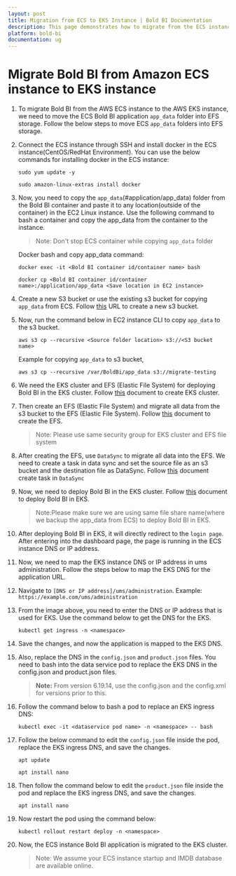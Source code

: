 ```yaml
---
layout: post
title: Migration from ECS to EKS Instance | Bold BI Documentation
description: This page demonstrates how to migrate from the ECS instance Bold BI server to the EKS instance Bold BI server.
platform: bold-bi
documentation: ug
---
```


# Migrate Bold BI from Amazon ECS instance to EKS instance

1. To migrate Bold BI from the AWS ECS instance to the AWS EKS instance, we need to move the ECS Bold BI application `app_data` folder into EFS storage. Follow the below steps to move ECS `app_data` folders into EFS storage.
2. Connect the ECS instance through SSH and install docker in the ECS instance(CentOS/RedHat Environment). You can use the below commands for installing docker in the ECS instance:
    ~~~shell 
    sudo yum update -y

    sudo amazon-linux-extras install docker
    ~~~
3. Now, you need to copy the `app_data`(#application/app_data) folder from the Bold BI container and paste it to any location(outside of the container) in the EC2 Linux instance. Use the following command to bash a container and copy the app_data from the container to the instance.

    >Note: Don't stop ECS container while copying `app_data` folder

    Docker bash and copy app_data command:

    ~~~shell
    docker exec -it <Bold BI container id/container name> bash
    ~~~

    ~~~shell
    docker cp <Bold BI container id/container name>:/application/app_data <Save location in EC2 instance>
    ~~~
4. Create a new S3 bucket or use the existing s3 bucket for copying `app_data` from ECS. Follow [this](https://docs.aws.amazon.com/AmazonS3/latest/userguide/creating-bucket.html) URL to create a new s3 bucket.

5. Now, run the command below in EC2 instance CLI to copy `app_data` to the s3 bucket.
   ~~~shell
   aws s3 cp --recursive <Source folder location> s3://<S3 bucket name> 
   ~~~

   Example for copying `app_data` to s3 bucket,
   ~~~shell
   aws s3 cp --recursive /var/BoldBi/app_data s3://migrate-testing
   ~~~

6. We need the EKS cluster and EFS (Elastic File System) for deploying Bold BI in the EKS cluster. Follow [this](https://docs.aws.amazon.com/eks/latest/userguide/create-cluster.html ) document to create EKS cluster.

7. Then create an EFS (Elastic File System) and migrate all data from the s3 bucket to the EFS (Elastic File System). Follow [this](https://docs.aws.amazon.com/efs/latest/ug/gs-step-two-create-efs-resources.html) document to create the EFS.

   > Note: Please use same security group for EKS cluster and EFS file system

8. After creating the EFS, use `DataSync` to migrate all data into the EFS. We need to create a task in data sync and set the source file as an s3 bucket and the destination file as DataSync. Follow [this]( https://docs.aws.amazon.com/efs/latest/ug/trnsfr-data-using-datasync.html ) document create task in `DataSync`

9. Now, we need to deploy Bold BI in the EKS cluster. Follow [this](https://github.com/boldbi/boldbi-kubernetes/blob/main/docs/amazon-eks.md ) document to deploy Bold BI in EKS.

   >Note:Please make sure we are using same file share name(where we backup the app_data from ECS) to deploy Bold BI in EKS.

10. After deploying Bold BI in EKS, it will directly redirect to the `login page`. After entering into the dashboard page, the page is running in the ECS instance DNS or IP address.

11. Now, we need to map the EKS instance DNS or IP address in ums administration. Follow the steps below to map the EKS DNS for the application URL.

12. Navigate to `[DNS or IP address]/ums/administration`.
Example: `https://example.com/ums/administration`

13. From the image above, you need to enter the DNS or IP address that is used for EKS. Use the command below to get the DNS for the EKS.

    ~~~shell
    kubectl get ingress -n <namespace> 
    ~~~

14. Save the changes, and now the application is mapped to the EKS DNS.

15. Also, replace the DNS in the `config.json` and `product.json` files. You need to bash into the data service pod to replace the EKS DNS in the config.json and product.json files.

    >**Note:** From version 6.19.14, use the config.json and the config.xml for versions prior to this.

16. Follow the command below to bash a pod to replace an EKS ingress DNS:

    ~~~shell
    kubectl exec -it <dataservice pod name> -n <namespace> -- bash 
    ~~~

17. Follow the below command to edit the `config.json` file inside the pod, replace the EKS ingress DNS, and save the changes.

    ~~~shell
    apt update 

    apt install nano
    ~~~

18. Then follow the command below to edit the `product.json` file inside the pod and replace the EKS ingress DNS, and save the changes.

    ~~~shell
    apt install nano
    ~~~

19. Now restart the pod using the command below:

    ~~~shell
    kubectl rollout restart deploy -n <namespace>
    ~~~
20. Now, the ECS instance Bold BI application is migrated to the EKS cluster.

    > Note: We assume your ECS instance startup and IMDB database are available online.

